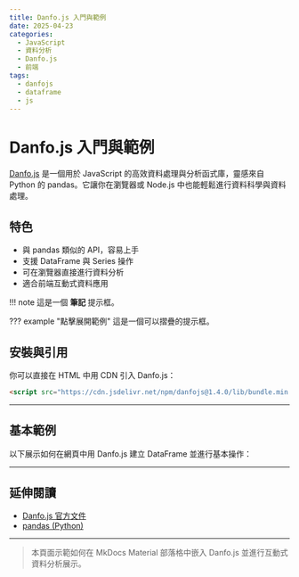 ```yaml
---
title: Danfo.js 入門與範例
date: 2025-04-23
categories:
  - JavaScript
  - 資料分析
  - Danfo.js
  - 前端
tags:
  - danfojs
  - dataframe
  - js
---
```


# Danfo.js 入門與範例

[Danfo.js](https://danfo.jsdata.org/) 是一個用於 JavaScript 的高效資料處理與分析函式庫，靈感來自 Python 的 pandas。它讓你在瀏覽器或 Node.js 中也能輕鬆進行資料科學與資料處理。

<!-- more -->

## 特色
- 與 pandas 類似的 API，容易上手
- 支援 DataFrame 與 Series 操作
- 可在瀏覽器直接進行資料分析
- 適合前端互動式資料應用

!!! note
    這是一個 **筆記** 提示框。

??? example "點擊展開範例"
    這是一個可以摺疊的提示框。


## 安裝與引用

你可以直接在 HTML 中用 CDN 引入 Danfo.js：

```html
<script src="https://cdn.jsdelivr.net/npm/danfojs@1.4.0/lib/bundle.min.js"></script>
```

---

## 基本範例

以下展示如何在網頁中用 Danfo.js 建立 DataFrame 並進行基本操作：

<div id="danfo-demo"></div>

<script>
document.addEventListener('DOMContentLoaded', function() {
  const data = {
    "姓名": ["小明", "小華", "小美"],
    "數學": [90, 80, 70],
    "英文": [85, 88, 92]
  };
  const df = new dfd.DataFrame(data);

  // 顯示 DataFrame
  let html = '<b>原始資料：</b>';
  html += df.toHTML();

  // 計算每位同學平均分數
  df.addColumn({
    column: "平均",
    value: df["數學"].add(df["英文"]).div(2),
    inplace: true
  });
  html += '<br><b>加入平均分數後：</b>';
  html += df.toHTML();

  document.getElementById('danfo-demo').innerHTML = html;
});
</script>

---

## 延伸閱讀
- [Danfo.js 官方文件](https://danfo.jsdata.org/)
- [pandas (Python)](https://pandas.pydata.org/)

---

> 本頁面示範如何在 MkDocs Material 部落格中嵌入 Danfo.js 並進行互動式資料分析展示。
